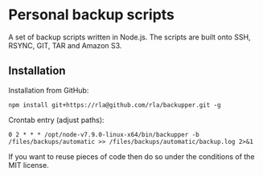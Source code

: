 # Personal backup scripts

A set of backup scripts written in Node.js. The scripts
are built onto SSH, RSYNC, GIT, TAR and Amazon S3.

## Installation

Installation from GitHub:

```
npm install git+https://rla@github.com/rla/backupper.git -g
```

Crontab entry (adjust paths):

```
0 2 * * * /opt/node-v7.9.0-linux-x64/bin/backupper -b /files/backups/automatic >> /files/backups/automatic/backup.log 2>&1
```

If you want to reuse pieces of code then do so under the
conditions of the MIT license.
